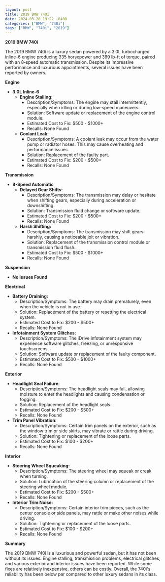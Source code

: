```yaml
---
layout: post
title: 2019 BMW 740i
date: 2024-03-28 19:22 -0400
categories: ["BMW", "740i"]
tags: ["BMW", "740i", "2019"]
---
```

**2019 BMW 740i**

The 2019 BMW 740i is a luxury sedan powered by a 3.0L turbocharged inline-6 engine producing 335 horsepower and 369 lb-ft of torque, paired with an 8-speed automatic transmission. Despite its impressive performance and luxurious appointments, several issues have been reported by owners.

**Engine**

* **3.0L Inline-6**
    * **Engine Stalling:**
        * Description/Symptoms: The engine may stall intermittently, especially when idling or during low-speed maneuvers.
        * Solution: Software update or replacement of the engine control module.
        * Estimated Cost to Fix: $500 - $1000+
        * Recalls: None Found
    * **Coolant Leak:**
        * Description/Symptoms: A coolant leak may occur from the water pump or radiator hoses. This may cause overheating and performance issues.
        * Solution: Replacement of the faulty part.
        * Estimated Cost to Fix: $200 - $500+
        * Recalls: None Found

**Transmission**

* **8-Speed Automatic**
    * **Delayed Gear Shifts:**
        * Description/Symptoms: The transmission may delay or hesitate when shifting gears, especially during acceleration or downshifting.
        * Solution: Transmission fluid change or software update.
        * Estimated Cost to Fix: $200 - $500+
        * Recalls: None Found
    * **Harsh Shifting:**
        * Description/Symptoms: The transmission may shift gears harshly, causing a noticeable jolt or vibration.
        * Solution: Replacement of the transmission control module or transmission fluid flush.
        * Estimated Cost to Fix: $500 - $1000+
        * Recalls: None Found

**Suspension**

* **No Issues Found**

**Electrical**

* **Battery Draining:**
    * Description/Symptoms: The battery may drain prematurely, even when the vehicle is not in use.
    * Solution: Replacement of the battery or resetting the electrical system.
    * Estimated Cost to Fix: $200 - $500+
    * Recalls: None Found
* **Infotainment System Glitches:**
    * Description/Symptoms: The iDrive infotainment system may experience software glitches, freezing, or unresponsive touchscreens.
    * Solution: Software update or replacement of the faulty component.
    * Estimated Cost to Fix: $500 - $1000+
    * Recalls: None Found

**Exterior**

* **Headlight Seal Failure:**
    * Description/Symptoms: The headlight seals may fail, allowing moisture to enter the headlights and causing condensation or fogging.
    * Solution: Replacement of the headlight seals.
    * Estimated Cost to Fix: $200 - $500+
    * Recalls: None Found
* **Trim Panel Vibration:**
    * Description/Symptoms: Certain trim panels on the exterior, such as the window trim or side skirts, may vibrate or rattle during driving.
    * Solution: Tightening or replacement of the loose parts.
    * Estimated Cost to Fix: $100 - $200+
    * Recalls: None Found

**Interior**

* **Steering Wheel Squeaking:**
    * Description/Symptoms: The steering wheel may squeak or creak when turning.
    * Solution: Lubrication of the steering column or replacement of the steering wheel module.
    * Estimated Cost to Fix: $200 - $500+
    * Recalls: None Found
* **Interior Trim Noise:**
    * Description/Symptoms: Certain interior trim pieces, such as the center console or side panels, may rattle or make other noises while driving.
    * Solution: Tightening or replacement of the loose parts.
    * Estimated Cost to Fix: $100 - $200+
    * Recalls: None Found

**Summary**

The 2019 BMW 740i is a luxurious and powerful sedan, but it has not been without its issues. Engine stalling, transmission problems, electrical glitches, and various exterior and interior issues have been reported. While some fixes are relatively inexpensive, others can be costly. Overall, the 740i's reliability has been below par compared to other luxury sedans in its class.
